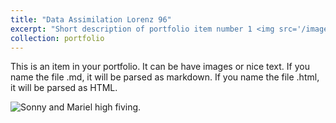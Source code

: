 ```yaml
---
title: "Data Assimilation Lorenz 96"
excerpt: "Short description of portfolio item number 1 <img src='/images/front.png'>"
collection: portfolio
---
```


This is an item in your portfolio. It can be have images or nice text. If you name the file .md, it will be parsed as markdown. If you name the file .html, it will be parsed as HTML. 


![Sonny and Mariel high fiving.](https://content.codecademy.com/courses/learn-cpp/community-challenge/highfive.gif)
